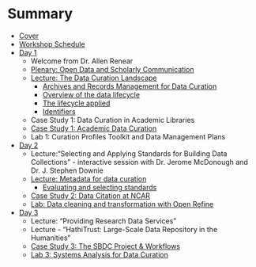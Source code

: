 # Summary

* [Cover](cover.jpg)
* [Workshop Schedule](Schedule.md)
* [Day 1](Day_1/readme.md)
	* Welcome from Dr. Allen Renear
	* [Plenary: Open Data and Scholarly Communication](Day_1/Plenary/Day_1_Plenary_OpenData.md)
	* [Lecture: The Data Curation Landscape](Day_1/Lectures/Book/Day_1_Lecture_Introduction.md)
		* [Archives and Records Management for Data Curation](Day_1/Lectures/Book/Day_1_Lecture_Archives.md)
		* [Overview of the data lifecycle](Day_1/Lectures/Book/Day_1_Lecture_DC_LifeCycles.md)
		* [The lifecycle applied](Day_1/Lectures/Book/Day_1_Lecture_DC_LifeCycleApplied.md)
		* [Identifiers](Day_1/Lectures/Book/Day_1_Lectures_Identifiers.md)
	* Case Study 1: Data Curation in Academic Libraries
	* [Case Study 1: Academic Data Curation](Day_1/Case_Study/Day_1_AcadDataCuration_CaseStudy.md)
	* Lab 1: Curation Profiles Toolkit and Data Management Plans
* [Day 2](Day_2/readme.md)
	* Lecture:“Selecting and Applying Standards for Building Data Collections” - interactive session with Dr. Jerome McDonough and Dr. J. Stephen Downie
	* [Lecture: Metadata for data curation](Day_2/Day_2_Lectures/Day_2_Metadata_Introduction.md)
		* [Evaluating and selecting standards](Day_2/Day_2_Lectures/Day_2_MetadataAdaptation.md)
	* [Case Study 2: Data Citation at NCAR](Day_2/Case_Study/Day_2_Case_Study_DataCitation.md)
	* [Lab: Data cleaning and transformation with Open Refine](Day_2/Lab/README.md)
* [Day 3](Day_3/readme.md)
    * Lecture: “Providing Research Data Services”
    * Lecture - “HathiTrust: Large-Scale Data Repository in the Humanities” 
    * [Case Study 3: The SBDC Project & Workflows](Day_3/CaseStudy/Day_3_CaseStudySBDC.md) 
    * [Lab 3: Systems Analysis for Data Curation](Day_3_Lab/Day_3_Lab_SystemsAnalysis)
      
